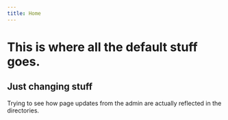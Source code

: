 ```yaml
---
title: Home
---
```


# This is where all the default stuff goes.
## Just changing stuff

Trying to see how page updates from the admin are actually reflected in the directories.